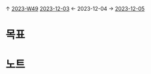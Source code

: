 
↑ [2023-W49](2023-W49.md)
[2023-12-03](2023-12-03.md) ← 2023-12-04 → [2023-12-05](2023-12-05.md)


# 목표



# 노트




